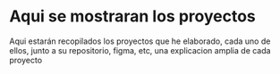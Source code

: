 # Aqui se mostraran los proyectos
Aqui estarán recopilados los proyectos que he elaborado, cada uno de ellos, junto a su repositorio, figma, etc, una explicacion amplia de cada proyecto
